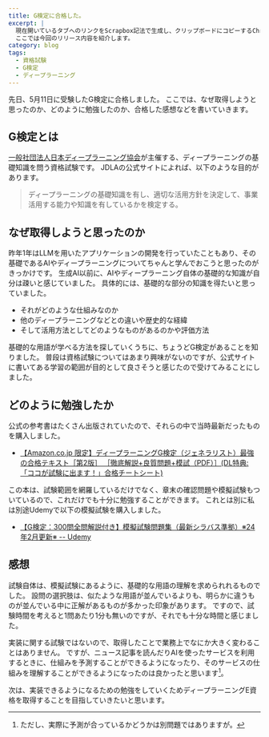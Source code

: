 ```yaml
---
title: G検定に合格した。
excerpt: |
  現在開いているタブへのリンクをScrapbox記法で生成し、クリップボードにコピーするChrome拡張の新しいバージョンをリリースしました。
  ここでは今回のリリース内容を紹介します。
category: blog
tags:
  - 資格試験
  - G検定
  - ディープラーニング
---
```


先日、5月11日に受験したG検定に合格しました。
ここでは、なぜ取得しようと思ったのか、どのように勉強したのか、合格した感想などを書いていきます。

## G検定とは

[一般社団法人日本ディープラーニング協会](https://www.jdla.org/)が主催する、ディープラーニングの基礎知識を問う資格試験です。
JDLAの公式サイトによれば、以下のような目的があります。

> ディープラーニングの基礎知識を有し、適切な活用方針を決定して、事業活用する能力や知識を有しているかを検定する。

## なぜ取得しようと思ったのか

昨年1年はLLMを用いたアプリケーションの開発を行っていたこともあり、その基礎であるAIやディープラーニングについてちゃんと学んでおこうと思ったのがきっかけです。
生成AI以前に、AIやディープラーニング自体の基礎的な知識が自分は疎いと感じていました。
具体的には、基礎的な部分の知識を得たいと思っていました。

- それがどのような仕組みなのか
- 他のディープラーニングなどとの違いや歴史的な経緯
- そして活用方法としてどのようなものがあるのかや評価方法

基礎的な用語が学べる方法を探していくうちに、ちょうどG検定があることを知りました。
普段は資格試験についてはあまり興味がないのですが、公式サイトに書いてある学習の範囲が目的として良さそうと感じたので受けてみることにしました。

## どのように勉強したか

公式の参考書はたくさん出版されていたので、それらの中で当時最新だったものを購入しました。

- [【Amazon.co.jp 限定】ディープラーニングG検定（ジェネラリスト）最強の合格テキスト［第2版］ ［徹底解説+良質問題+模試（PDF）］(DL特典:「ココが試験に出ます！」合格チートシート)](https://amzn.to/3V95nPb)

この本は、試験範囲を網羅しているだけでなく、章末の確認問題や模擬試験もついているので、これだけでも十分に勉強することができます。
これとは別に私は別途Udemyで以下の模擬試験を購入しました。

- [【G検定：300問全問解説付き】模擬試験問題集（最新シラバス準拠）※24年2月更新※ -- Udemy](https://www.udemy.com/course/g-tbyxpv/)

## 感想

試験自体は、模擬試験にあるように、基礎的な用語の理解を求められれるものでした。
設問の選択肢は、似たような用語が並んでいるよりも、明らかに違うものが並んでいる中に正解があるものが多かった印象があります。
ですので、試験時間を考えると1問あたり1分も無いのですが、それでも十分な時間と感じました。

実装に関する試験ではないので、取得したことで業務上でなにか大きく変わることはありません。
ですが、ニュース記事を読んだりAIを使ったサービスを利用するときに、仕組みを予測することができるようになったり、そのサービスの仕組みを理解することができるようになったのは良かったと思います[^1]。

次は、実装できるようになるための勉強をしていくためディープラーニングE資格を取得することを目指していきたいと思います。

[^1]: ただし、実際に予測が合っているかどうかは別問題ではありますが。